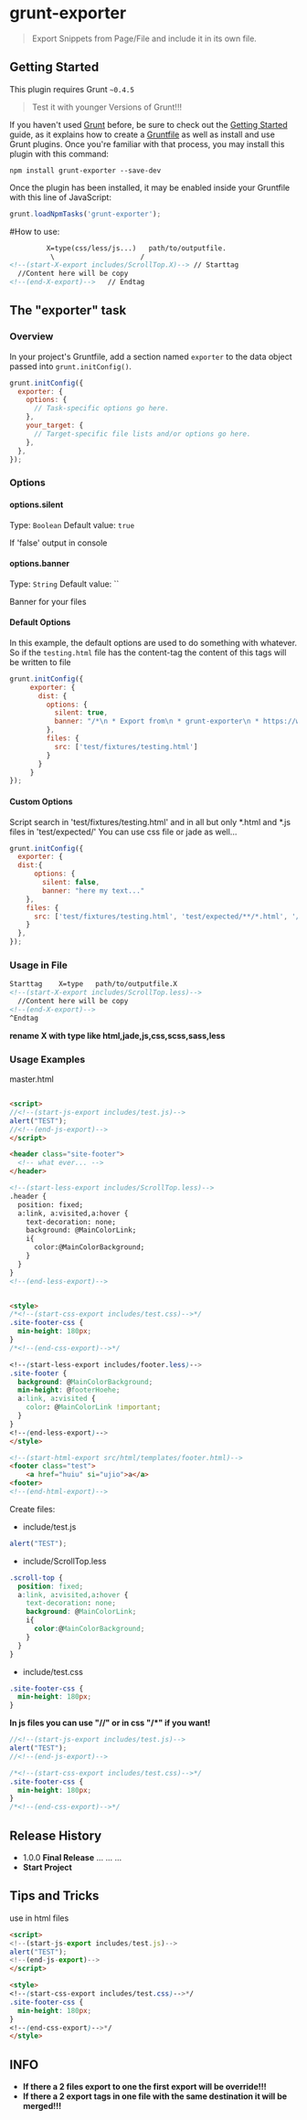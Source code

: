 
# grunt-exporter

> Export Snippets from Page/File and include it in its own file.

## Getting Started
This plugin requires Grunt `~0.4.5`
> Test it with younger Versions of Grunt!!!

If you haven't used [Grunt](http://gruntjs.com/) before, be sure to check out the [Getting Started](http://gruntjs.com/getting-started) guide, as it explains how to create a [Gruntfile](http://gruntjs.com/sample-gruntfile) as well as install and use Grunt plugins. Once you're familiar with that process, you may install this plugin with this command:

```shell
npm install grunt-exporter --save-dev
```

Once the plugin has been installed, it may be enabled inside your Gruntfile with this line of JavaScript:

```js
grunt.loadNpmTasks('grunt-exporter');
```

#How to use:
```html
         X=type(css/less/js...)   path/to/outputfile.
          \                     /
<!--(start-X-export includes/ScrollTop.X)--> // Starttag
  //Content here will be copy
<!--(end-X-export)-->   // Endtag
```

## The "exporter" task

### Overview
In your project's Gruntfile, add a section named `exporter` to the data object passed into `grunt.initConfig()`.

```js
grunt.initConfig({
  exporter: {
    options: {
      // Task-specific options go here.
    },
    your_target: {
      // Target-specific file lists and/or options go here.
    },
  },
});
```

### Options

#### options.silent
Type: `Boolean`
Default value: `true`

If 'false' output in console

#### options.banner
Type: `String`
Default value: ``

Banner for your files


#### Default Options
In this example, the default options are used to do something with whatever. So if the `testing.html` file has the content-tag the content of this tags will be written to file

```js
grunt.initConfig({
     exporter: {
       dist: {
         options: {
           silent: true,
           banner: "/*\n * Export from\n * grunt-exporter\n * https://www.npmjs.com/package/grunt-exporter\n * https://github.com/stephanj79/grunt-exporter\n */\n\n"
         },
         files: {
           src: ['test/fixtures/testing.html']
         }
       }
     }
});
```

#### Custom Options
Script search in 'test/fixtures/testing.html' and in all but only *.html and *.js files in 'test/expected/'
You can use css file or jade as well...


```js
grunt.initConfig({
  exporter: {
  dist:{
      options: {
        silent: false,
        banner: "here my text..."
    },
    files: {
      src: ['test/fixtures/testing.html', 'test/expected/**/*.html', '/test/expected/**/*.js']
    }
  },
});
```


### Usage in File
```html
Starttag    X=type   path/to/outputfile.X
<!--(start-X-export includes/ScrollTop.less)-->
  //Content here will be copy
<!--(end-X-export)-->
^Endtag
```
**rename X with type like html,jade,js,css,scss,sass,less**


### Usage Examples
master.html
```html

<script>
//<!--(start-js-export includes/test.js)-->
alert("TEST");
//<!--(end-js-export)-->
</script>

<header class="site-footer">
  <!-- what ever... -->
</header>

<!--(start-less-export includes/ScrollTop.less)-->
.header {
  position: fixed;
  a:link, a:visited,a:hover {
    text-decoration: none;
    background: @MainColorLink;
    i{
      color:@MainColorBackground;
    }
  }
}
<!--(end-less-export)-->


<style>
/*<!--(start-css-export includes/test.css)-->*/
.site-footer-css {
  min-height: 180px;
}
/*<!--(end-css-export)-->*/

<!--(start-less-export includes/footer.less)-->
.site-footer {
  background: @MainColorBackground;
  min-height: @footerHoehe;
  a:link, a:visited {
    color: @MainColorLink !important;
  }
}
<!--(end-less-export)-->
</style>

<!--(start-html-export src/html/templates/footer.html)-->
<footer class="test">
    <a href="huiu" si="ujio">a</a>
<footer>
<!--(end-html-export)-->


```

Create files:
* include/test.js
```js
alert("TEST");
```
* include/ScrollTop.less
```css
.scroll-top {
  position: fixed;
  a:link, a:visited,a:hover {
    text-decoration: none;
    background: @MainColorLink;
    i{
      color:@MainColorBackground;
    }
  }
}
```
* include/test.css
```css
.site-footer-css {
  min-height: 180px;
}
```

**In js files you can use "//" or in css "/*" if you want!**
```js
//<!--(start-js-export includes/test.js)-->
alert("TEST");
//<!--(end-js-export)-->
```
```css
/*<!--(start-css-export includes/test.css)-->*/
.site-footer-css {
  min-height: 180px;
}
/*<!--(end-css-export)-->*/
```

## Release History
* 1.0.0 **Final Release**
  ...
  ...
  ...
* **Start Project**


## Tips and Tricks
use in html files
```html
<script>
<!--(start-js-export includes/test.js)-->
alert("TEST");
<!--(end-js-export)-->
</script>

<style>
<!--(start-css-export includes/test.css)-->*/
.site-footer-css {
  min-height: 180px;
}
<!--(end-css-export)-->*/
</style>
```

## INFO
* **If there a 2 files export to one the first export will be override!!!**
* **If there a 2 export tags in one file with the same destination it will be merged!!!**

